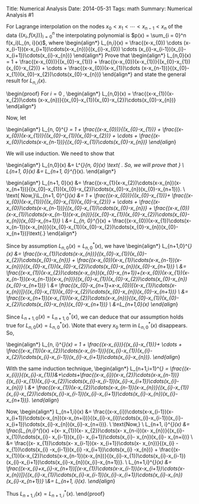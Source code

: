 Title: Numerical Analysis 
Date: 2014-05-31 
Tags: math 
Summary: Numerical Analysis #1 


For Lagrange interpolation on the nodes 
$x_0 < x_1 < \cdots < x_{n-1} < x_n$
of the data $\{(x_i, f(x_i))\}_{i=0}^n$
the interpolating polynomial is
$p(x) = \sum_{i  = 0}^n f(x_i)L_{n, i}(x)$,
where
\begin{align*}
L_{n,i}(x) = \frac{(x-x_{0}) \cdots (x-x_{i-1})(x-x_{i+1})\cdots(x-x_{n})}{(x_{i}-x_{0}) \cdots (x_{i}-x_{i-1})(x_{i}-x_{i+1})\cdots(x_{i}-x_{n})}
\end{align*}
Prove that
\begin{align*}
L_{n,0}(x) = 1 + \frac{(x-x_{0})}{(x_{0}-x_{1})} + \frac{(x-x_{0})(x-x_{1})}{(x_{0}-x_{1})(x_{0}-x_{2})} + \cdots + \frac{(x-x_{0})(x-x_{1})\cdots (x-x_{n-1})}{(x_{0}-x_{1})(x_{0}-x_{2})\cdots(x_{0}-x_{n})}
\end{align*}
and state the general result for $L_{n,i}(x)$.

\begin{proof}
For
$i=0$
, 
\begin{align*}
L_{n,0}(x) = \frac{(x-x_{1})(x-x_{2})\cdots (x-x_{n})}{(x_{0}-x_{1})(x_{0}-x_{2})\cdots(x_{0}-x_{n})}
\end{align*}

Now, let

\begin{align*}
L_{n, 0}^{*} = 1 + \frac{(x-x_{0})}{(x_{0}-x_{1})} + \frac{(x-x_{0})(x-x_{1})}{(x_{0}-x_{1})(x_{0}-x_{2})} + \cdots + \frac{(x-x_{0})\cdots(x-x_{n-1})}{(x_{0}-x_{1})\cdots(x_{0}-x_{n})}
\end{align*}

We will use induction.  We need to show that 

\begin{align*}
L_{n,0}(x) &= L^{*}_{n, 0}(x) \text{   . So, we will prove that }
\\ L_{n+1, 0}(x) &= L_{n+1, 0}^{*}(x).
\end{align*}

\begin{align*}
L_{n+1, 0}(x) &= \frac{(x-x_{1}(x-x_{2})\cdots(x-x_{n})(x-x_{n+1})}{(x_{0}-x_{1})(x_{0}-x_{2})\cdots(x_{0}-x_{n})(x_{0}-x_{n+1})}.
\\ \text{ Now,}\\L_{n+1, 0}^{*}(x) &= 1 + \frac{(x-x_{0})}{(x_{0}-x_{1})}+ \frac{(x-x_{0})(x-x_{1})}{(x_{0}-x_{1})(x_{0}-x_{2})} + \cdots + \frac{(x-x_{0})\cdots(x-x_{n-1})}{(x_{0}-x_{1})\cdots(x_{0}-x_{n})} + \frac{(x-x_{0})(x-x_{1})\cdots(x-x_{n-1})(x-x_{n})}{(x_{0}-x_{1})(x_{0}-x_{2})\cdots(x_{0}-x_{n})(x_{0}-x_{n+1})}
\\ &= L_{n, 0}^{*}(x) + \frac{(x-x_{0})(x-x_{1})\cdots(x-x_{n-1})(x-x_{n})}{(x_{0}-x_{1})(x_{0}-x_{2})\cdots(x_{0}-x_{n})(x_{0}-x_{n+1})}\text{.}
\end{align*}

Since by assumption $L_{n,0}(x) = L^{*}_{n, 0}(x)$, we have
\begin{align*}
L_{n+1,0}^{*}(x) &= \frac{(x-x_{1})\cdots(x-x_{n})}{(x_{0}-x_{1})(x_{0}-x_{2})\cdots(x_{0}-x_{n})} + \frac{(x-x_{0})(x-x_{1})\cdots(x-x_{n-1})(x-x_{n})}{(x_{0}-x_{1})(x_{0}-x_{2})\cdots(x_{0}-x_{n})(x_{0}-x_{n+1})}
\\ &= \frac{(x-x_{1})(x-x_{2})\cdots(x-x_{n})(x_{0}-x_{n+1})+(x-x_{0})(x-x_{1})(x-x_{n-1})(x-x_{n-1})(x-x_{n})}{(x_{0}-x_{1})(x_{0}-x_{2})\cdots(x_{0}-x_{n})(x_{0}-x_{n+1})}
\\ &= \frac{(x_{0}-x_{n+1}+x-x_{0})[(x-x_{1})\cdots(x-x_{n})]}{(x_{0}-x_{1})(x_{0}-x_{2})\cdots(x_{0}-x_{n})(x_{0}-x_{n+1})}
\\ &= \frac{(x-x_{n+1})(x-x_{1})(x-x_{2})\cdots(x-x_{n})}{(x_{0}-x_{1})(x_{0}-x_{2})\cdots(x_{0}-x_{n})(x_{0}-x_{n+1})}
\\ &=L_{n+1,0}(x)
\end{align*}

Since $L_{n+1, 0}(x) = L_{n+1,0}^{*}(x)$, we can deduce that our assumption holds true for $L_{n,0}(x) = L_{n, 0}^{*}(x)$.
\\Note that every $x_{0}$ term in $L_{n,0}^{*}(x)$ disappears.  So,

\begin{align*}
L_{n, i}^{*}(x) = 1 + \frac{(x-x_{i})}{(x_{i}-x_{1})}+ \cdots + \frac{(x-x_{1})(x-x_{2})\cdots(x-x_{n-1})}{(x_{i}-x_{1})(x_{i}-x_{2})\cdots(x_{i}-x_{i-1})(x_{i}-x_{i+1})\cdots(x_{i}-x_{n})}.
\end{align*}

With the same induction technique,
\begin{align*}
L_{n+1,i=1}^{*} = \frac{(x-x_{i})}{(x_{i}-x_{1})}&+\cdots+\frac{(x-x_{i})(x-x_{2})\cdots(x-x_{n-1})}{(x_{i}-x_{1})(x_{i}-x_{2})\cdots(x_{i}-x_{i-1})(x_{i}-x_{i+1})\cdots(x_{i}-x_{n})} 
\\  &+ \frac{(x-x_{1})(x-x_{2})\cdots(x-x_{n-1})(x-x_{n})}{(x_{i}-x_{1})(x_{i}-x_{2})\cdots(x_{i}-x_{i-1})(x_{i}-x_{i+1})\cdots(x_{i}-x_{n})(x_{i}-x_{n+1})}.
\end{align*}

Now,
\begin{align*}
L_{n+1,i}(x) &= \frac{(x-x_{i})\cdots(x-x_{i-1})(x-x_{i+1})\cdots(x-x_{n})(x-x_{n+i})}{(x_{i}-x_{i})\cdots(x_{i}-x_{i-1})(x_{i}-x_{i+1})\cdots(x_{i}-x_{n})(x_{i}-x_{n+i})}.
\\ \text{Now,}
\\ L_{n+1, i}^{*}(x) &= \frac{L_{n,i}^{*}(x) +(x- x_{1})(x- x_{2})\cdots(x- x_{n-i})(x- x_{n})}{(x_{i}- x_{1})\cdots(x_{i}- x_{i-1})(x_{i}- x_{i+1})\cdots(x_{i}- x_{n})(x_{i}- x_{n+i})}
\\ &= \frac{(x- x_{1})\cdots(x- x_{i-1})(x- x_{i+1})\cdots(x- x_{n})}{(x_{i} -x_{1})\cdots(x_{i} -x_{i-1})(x_{i} -x_{i+1})\cdots(x_{i} -x_{n})} +
\frac{(x-x_{1})(x-x_{2})\cdots(x-x_{n-1})(x-x_{n})}{(x_{i}-x_{1})\cdots(x_{i}-x_{i-1})(x_{i}-x_{i+1})\cdots(x_{i}-x_{n})(x_{i}-x_{n+1})}.
\\ L_{n+1,i}^{*}(x) &= \frac{(x-x_{i}+x_{i}-x_{n+1})[(x-x_{1})\cdots(x-x_{i-1})(x-x_{i+1})\cdots(x-x_{n})]}{(x_{i}-x_{1})\cdots(x_{i}-x_{i-1})(x_{i}-x_{i+1})\cdots(x_{i}-x_{n})(x_{i}-x_{n+1})}
\\&= L_{n+1, i}(x).
\end{align*}

Thus $L_{n+1,i}(x) = L_{n+1,i}^{*}(x)$.
\end{proof}